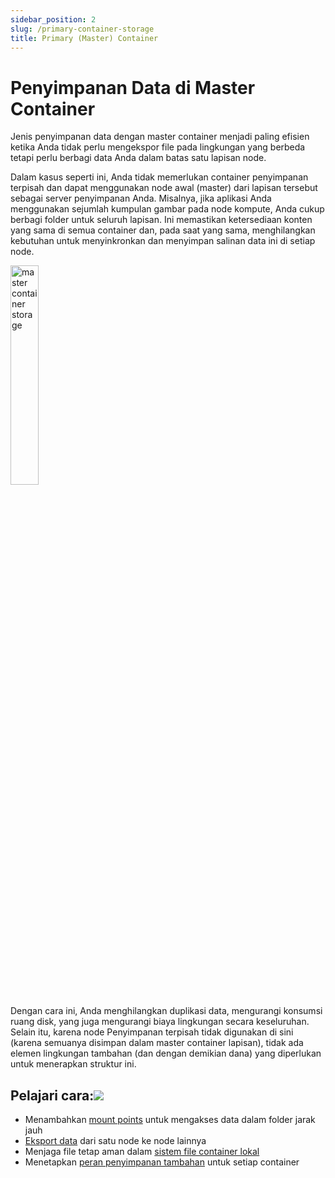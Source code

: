```yaml
---
sidebar_position: 2
slug: /primary-container-storage
title: Primary (Master) Container
---
```


# Penyimpanan Data di Master Container

Jenis penyimpanan data dengan master container menjadi paling efisien ketika Anda tidak perlu mengekspor file pada lingkungan yang berbeda tetapi perlu berbagi data Anda dalam batas satu lapisan node.

Dalam kasus seperti ini, Anda tidak memerlukan container penyimpanan terpisah dan dapat menggunakan node awal (master) dari lapisan tersebut sebagai server penyimpanan Anda. Misalnya, jika aplikasi Anda menggunakan sejumlah kumpulan gambar pada node kompute, Anda cukup berbagi folder untuk seluruh lapisan. Ini memastikan ketersediaan konten yang sama di semua container dan, pada saat yang sama, menghilangkan kebutuhan untuk menyinkronkan dan menyimpan salinan data ini di setiap node.


<img src="https://assets.dewacloud.com/dewacloud-docs/data-storage/use-case/master-container/01-master-container-storage.png" alt="master container storage" width="30%"/>

Dengan cara ini, Anda menghilangkan duplikasi data, mengurangi konsumsi ruang disk, yang juga mengurangi biaya lingkungan secara keseluruhan. Selain itu, karena node Penyimpanan terpisah tidak digunakan di sini (karena semuanya disimpan dalam master container lapisan), tidak ada elemen lingkungan tambahan (dan dengan demikian dana) yang diperlukan untuk menerapkan struktur ini.

## Pelajari cara:[![](#)](<https://docs.dewacloud.com/docs/master-container-storage/#learn-how-to>)

  * Menambahkan [mount points](<https://docs.dewacloud.com/docs/mount-points/>) untuk mengakses data dalam folder jarak jauh
  * [Eksport data](<https://docs.dewacloud.com/docs/storage-exports/>) dari satu node ke node lainnya
  * Menjaga file tetap aman dalam [sistem file container lokal](<https://docs.dewacloud.com/docs/local-filesystem-storage/>)
  * Menetapkan [peran penyimpanan tambahan](<https://docs.dewacloud.com/docs/compound-container-storage/>) untuk setiap container